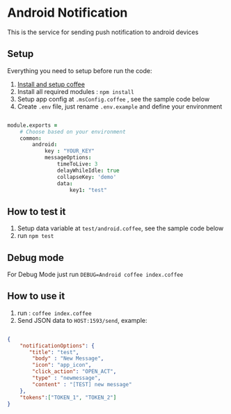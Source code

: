 # Android Notification
This is the service for sending push notification to android devices

## Setup

Everything you need to setup before run the code:

1. [Install and setup coffee](https://www.npmjs.com/package/coffee-script)
2. Install all required modules : `npm install`
3. Setup app config at `.msConfig.coffee` , see the sample code below
4. Create `.env` file, just rename `.env.example` and define your environment

```coffeescript

module.exports =
	# Choose based on your environment
	common:
		android:
			key : "YOUR_KEY"
			messageOptions:
				timeToLive: 3
				delayWhileIdle: true
				collapseKey: 'demo'
				data: 
					key1: "test"

```

## How to test it
1. Setup data variable at `test/android.coffee`, see the sample code below
2. run `npm test`

## Debug mode
For Debug Mode just run `DEBUG=Android coffee index.coffee`

## How to use it
1. run : `coffee index.coffee`
2. Send JSON data to `HOST:1593/send`, example:


```json

{
    "notificationOptions": {
       "title": "test",
 		"body" : "New Message",
 		"icon": "app_icon",
 		"click_action": "OPEN_ACT",
 		"type" : "newmessage",
 		"content" : "[TEST] new message"
    },
    "tokens":["TOKEN_1", "TOKEN_2"]
}

```
